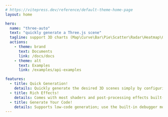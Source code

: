 ```yaml
---
# https://vitepress.dev/reference/default-theme-home-page
layout: home

hero:
  name: "three-auto"
  text: "quickly generate a Three.js scene"
  tagline: support 3D charts (Map\Curve\Bar\Pie\Scatter\Radar\Heatmap\Graph)
  actions:
    - theme: brand
      text: Documents
      link: /docs/docs
    - theme: alt
      text: Examples
      link: /examples/api-examples

features:
  - title: Quick Generation!
    details: Quickly generate the desired 3D scenes simply by configuring the options.
  - title: Rich Effects!
    details: Comes with most shaders and post-processing effects built-in, so you don't have to worry about those complex mathematical calculations.
  - title: Generate Your Code!
    details: Supports low-code generation; use the built-in debugger mode to generate low-code that can be quickly integrated into your project.
---
```


